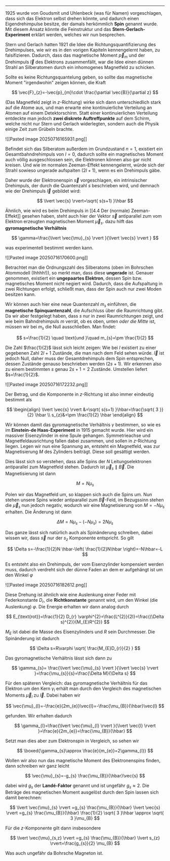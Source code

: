 ***

1925 wurde von Goudsmit und Uhlenbeck (was für Namen) vorgeschlagen, dass sich das Elektron selbst drehen könnte, und dadurch einen Eigendrehimpulse besitze, der damals herkömmlich **Spin** genannt wurde. Mit diesem Ansatz könnte die Feinstruktur und das **Stern-Gerlach-Experiment** erklärt werden, welches wir nun besprechen.

Stern und Gerlach hatten 1921 die Idee die Richtungsquantifizierung des Drehimpulses, wie wir es in den vorigen Kapiteln kennengelernt haben, zu falsifizieren. Dadurch, dass das magnetische Moment $\vec{p}_{m}$ und der Drehimpuls $\vec{l}$ des Elektrons zusammenfällt, war die Idee einen dünnen Strahl an Silberatomen durch ein inhomogenes Magnetfeld zu schicken.

Sollte es keine Richtungsquantelung geben, so sollte das magnetische Moment "irgendwohin" zeigen können, die Kraft

$$
\vec{F}_{z}=-\vec{p}_{m}\cdot \frac{\partial \vec{B}}{\partial z} 
$$

(Das Magnetfeld zeigt in $z$-Richtung) wirke sich dann unterschiedlich stark auf die Atome aus, und man erwarte eine kontinuierliche Verteilung an Atomen auf einem Detektorschirm. Statt einer kontinuierlichen Verteilung entdeckte man jedoch **zwei diskrete Auftreffpunkte** auf dem Schirm, welche nicht nur Stern und Gerlach widerlegten, sondern auch die Physik einige Zeit zum Grübeln brachte.

![[Pasted image 20250716165931.png]]

Befindet sich das Silberatom außerdem im Grundzustand $n=1$, existiert ein Gesamtbahndrehimpuls von $l=0$, dadurch sollte ein magnetisches Moment auch völlig ausgeschlossen sein, die Elektronen können also gar nicht kreisen. Und wie im normalen Zeeman-Effekt kennengelernt, würde sich der Strahl sowieso ungerade aufspalten $(2l+1)$, wenn es ein Drehimpuls gäbe.

Daher wurde der Elektronenspin $\vec{s}$ vorgeschlagen, ein intrinsischer Drehimpuls, der durch die Quantenzahl $s$ beschrieben wird, und demnach wie der Drehimpuls $\vec{l}$ gebildet wird:

$$
\lvert \vec{s} \rvert=\sqrt{ s(s+1) }\hbar
$$

Ähnlich, wie wird es beim Drehimpuls in [[4.4 Der (normale) Zeeman-Effekt]] gesehen haben, steht auch hier der Vektor $\vec{s}$ antiparallel zum vom Elektron erzeugten magnetischen Moment $\vec{\mu}_{s}$. dazu hilft das **gyromagnetische Verhältnis**

$$
\gamma=\frac{\lvert \vec{\mu}_{s} \rvert }{\lvert \vec{s} \rvert }
$$

was experimentell bestimmt werden kann.

![[Pasted image 20250716170600.png]]

Betrachtet man die Ordnungszahl des Silberatoms (oben im Bohrschen Atommodell (Ihhhh!)), so merkt man, dass diese **ungerade** ist. Genauer genommen, existiert ein **ungepaartes Elektron**, dessen Spin bzw. magnetisches Moment nicht negiert wird. Dadurch, dass die Aufspaltung in zwei Richtungen erfolgt, schließt man, dass der Spin auch nur zwei Moden besitzen kann. 

Wir können auch hier eine neue Quantenzahl $m_{s}$ einführen, die **magnetische Spinquantenzahl**, die Aufschluss über die Raumrichtung gibt. Da wir aber festgelegt haben, dass $s$ nur in zwei Raumrichtungen zeigt, und wie beim Bahndrehimpuls $m$ verrät, ob es oben, unten *oder die Mitte* ist, müssen wir bei $m_{s}$ die Null ausschließen. Man findet:

$$
s=\frac{1}{2} \quad \text{und }\quad m_{s}=\pm \frac{1}{2}
$$

Die Zahl $\frac{1}{2}$ lässt sich leicht zeigen: Wie bei $l$ existiert zu einer gegebenen Zahl $2l+1$ Zustände, die man nach dem Feld sehen würde. $\vec{l}$ ist jedoch Null, daher muss der Gesamtdrehimpuls dem Spin entsprechen, dessen Zustände genauso beschrieben werden ($2s+1$). Wir erkennen also zu einem bestimmten $s$ genau $2s+1=2$ Zustände. Umstellen liefert $s=\frac{1}{2}$.

![[Pasted image 20250716172232.png]]

Der Betrag, und die Komponente in $z$-Richtung ist also immer eindeutig bestimmt als

$$
\begin{align}
\lvert \vec{s} \rvert &=\sqrt{ s(s+1) }\hbar=\frac{\sqrt{ 3 }}{2} \hbar \\
s_{z}&=\pm \frac{1}{2} \hbar
\end{align}
$$

Wir können damit das gyromagnetische Verhältnis $\gamma$ bestimmen, so wie es im **Einstein-de Haas-Experiment** in 1915 gemacht wurde. Hier wird ein massiver Eisenzylinder in eine Spule gehangen. Symmetrieachse und Magnetfeldausrichtung fallen dabei zusammen, und sollen in $z$-Richtung liegen. Legen wir nun eine Spannung an, entsteht ein Magnetfeld, was zur Magnetisierung $M$ des Zylinders beiträgt. Diese soll gesättigt werden. 

Dies lässt sich so verstehen, dass alle Spins der $N$ Leitungselektronen antiparallel zum Magnetfeld stehen. Dadurch ist $\vec{\mu}_{s} \parallel \vec{B}$. Die Magnetisierung ist dann

$$
M=N \mu_{s}
$$

Polen wir das Magnetfeld um, so klappen sich auch die Spins um. Nun stehen unsere Spins wieder antiparallel zum $\vec{B}$-Feld, im Bezugssinn stehen die $\vec{\mu}_{s}$ nun jedoch negativ, wodurch wir eine Magnetisierung von $M=-N\mu_{s}$ erhalten. Die Änderung ist dann

$$
\Delta M=N\mu_{s}-(-N\mu_{s})=2N\mu_{s}
$$

Das ganze lässt sich natürlich auch als Spinänderung schreiben, dabei wissen wir, dass $\vec{s}$ nur der $s_{z}$ Komponente entspricht. So gilt

$$
\Delta s=-\frac{1}{2}N \hbar-\left( \frac{1}{2}N\hbar \right)=-N\hbar=-L
$$

Es entsteht also ein Drehimpuls, der vom Eisenzylinder kompensiert werden muss, dadurch verdreht sich der dünne Faden an dem er aufgehängt ist um den Winkel $\varphi$

![[Pasted image 20250716182612.png]]

Diese Drehung ist ähnlich wie eine Auslenkung einer Feder mit Federkonstante $D_{r}$, die **Richtkonstante** genannt wird, um den Winkel (die Auslenkung) $\varphi$. Die Energie erhalten wir dann analog durch

$$
E_{\text{rot}}=\frac{1}{2} D_{r} \varphi^{2}=\frac{L^{2}}{2I}=\frac{(\Delta s)^{2}}{M_{E}R^{2}}
$$

$M_{E}$ ist dabei die Masse des Eisenzylinders und $R$ sein Durchmesser. Die Spinänderung ist dadurch

$$
\Delta s=R\varphi \sqrt{ \frac{M_{E}D_{r}}{2} }
$$

Das gyromagnetische Verhältnis lässt sich dann zu

$$
\gamma_{s}= \frac{\lvert \vec{\mu}_{s} \rvert }{\lvert \vec{s} \rvert }=\frac{\mu_{s}}{s}=\frac{\Delta M}{\Delta s}
$$

Für den späteren Vergleich: das gyromagnetische Verhältnis für das Elektron um den Kern $\gamma_{l}$ erhält man durch den Vergleich des magnetischen Moments $\vec{\mu}_{l}$ zu $\vec{l}$. Dabei haben wir

$$
\vec{\mu}_{l}=-\frac{e}{2m_{e}}\vec{l}=-\frac{\mu_{B}}{\hbar}\vec{l}
$$

gefunden. Wir erhalten dadurch 

$$
\gamma_{l}=\frac{\lvert \vec{\mu}_{l} \rvert }{\lvert \vec{l} \rvert }=\frac{e}{2m_{e}}=\frac{\mu_{B}}{\hbar}
$$

Setzt man dies aber zum Elektronspin in Vergleich, so sehen wir

$$
\boxed{\gamma_{s}\approx \frac{e}{m_{e}}=2\gamma_{l}}
$$

Wollen wir also nun das magnetische Moment des Elektronenspins finden, dann schreiben wir ganz leicht

$$
\vec{\mu}_{s}=-g_{s} \frac{\mu_{B}}{\hbar}\vec{s}
$$

dabei wird $g_{s}$ der **Landé-Faktor** genannt und ist ungefähr $g_{s} \approx 2$. Die Beträge des magnetischen Moment ausgelöst durch den Spin lassen sich damit berechnen:

$$
\lvert \vec{\mu}_{s} \rvert =g_{s} \frac{\mu_{B}}{\hbar} \lvert \vec{s} \rvert =g_{s} \frac{\mu_{B}}{\hbar} \frac{1}{2} \sqrt{ 3 }\hbar \approx \sqrt{ 3 }\mu_{B} 
$$

Für die $z$-Komponente gilt dann insbesondere

$$
\lvert \vec{\mu}_{s,z} \rvert =g_{s} \frac{\mu_{B}}{\hbar} \lvert s_{z} \rvert=\frac{g_{s}}{2} \mu_{B} 
$$

Was auch ungefähr da Bohrsche Magneton ist. 